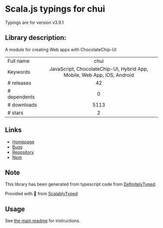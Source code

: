 
# Scala.js typings for chui

Typings are for version v3.9.1

## Library description:
A module for creating Web apps with ChocolateChip-UI

|                    |                 |
| ------------------ | :-------------: |
| Full name          | chui |
| Keywords           | JavaScript, ChocolateChip-UI, Hybrid App, Mobile, Web App, iOS, Android |
| # releases         | 42 |
| # dependents       | 0 |
| # downloads        | 5113 |
| # stars            | 2 |

## Links
- [Homepage](https://github.com/chocolatechip-ui/chui#readme)
- [Bugs](https://github.com/chocolatechip-ui/chui/issues)
- [Repository](https://github.com/chocolatechip-ui/chui)
- [Npm](https://www.npmjs.com/package/chui)
    


## Note
This library has been generated from typescript code from [DefinitelyTyped](https://definitelytyped.org).

Provided with :purple_heart: from [ScalablyTyped](https://github.com/oyvindberg/ScalablyTyped)

## Usage
See [the main readme](../../readme.md) for instructions.


